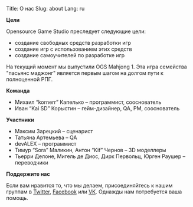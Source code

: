 Title: О нас 
Slug: about
Lang: ru

**Цели**

Opensource Game Studio преследует следующие цели:

* создание свободных средств разработки игр
* создание игр с использованием этих средств
* создание самоучителей по разработке игр

На текущий момент мы выпустили OGS Mahjong 1. Эта игра семейства "пасьянс маджонг"
является первым шагом на долгом пути к полноценной РПГ.

**Команда**

* Михаил “kornerr” Капелько – программист, сооснователь
* Иван “Kai SD” Корыстин – гейм-дизайнер, QA, PM, сооснователь

**Участники**

* Максим Зарецкий – сценарист
* Татьяна Артемьева – QA
* devALEX – программист
* Тимур “Sora” Маликин, Антон “Kif” Чернов – 3D моделлеры
* Тьерри Делоне, Мигель де Диос, Дирк Первольц, Юрген Раушер – переводчики

**Поддержите нас**

Если вам нравится то, что мы делаем, присоединяйтесь к нашим группам в
[Twitter][tw], [Facebook][fb] или [VK][vk].
Однажды нам потребуется ваша помощь.

[tw]: https://twitter.com/OpenGameStudio
[fb]: https://www.facebook.com/groups/162611230470183
[vk]: https://vk.com/opengamestudo
